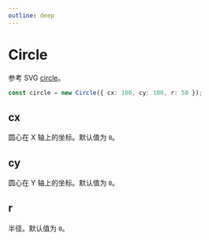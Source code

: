 ```yaml
---
outline: deep
---
```


# Circle

参考 SVG [circle]。

```ts
const circle = new Circle({ cx: 100, cy: 100, r: 50 });
```

## cx

圆心在 X 轴上的坐标。默认值为 `0`。

## cy

圆心在 Y 轴上的坐标。默认值为 `0`。

## r

半径。默认值为 `0`。

[circle]: https://developer.mozilla.org/en-US/docs/Web/SVG/Element/circle
